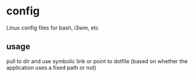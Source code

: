 # config
Linux config files for bash, i3wm, etc
## usage
pull to dir and use symbolic link or point to dotfile (based on whether the application uses a fixed path or not)
